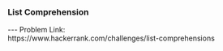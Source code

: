 <h3>List Comprehension</h3>
---
Problem Link:<br/>
https://www.hackerrank.com/challenges/list-comprehensions
